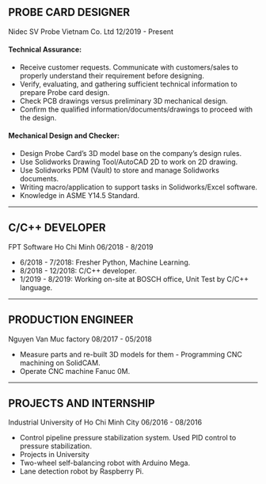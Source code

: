 #
## PROBE CARD DESIGNER
Nidec SV Probe Vietnam Co. Ltd 12/2019 - Present 

#### Technical Assurance:
- Receive customer requests. Communicate with customers/sales to properly understand their requirement before designing.
- Verify, evaluating, and gathering sufficient technical information to prepare Probe card design.
- Check PCB drawings versus preliminary 3D mechanical design.
- Confirm the qualified information/documents/drawings to proceed with the design.

#### Mechanical Design and Checker:

- Design Probe Card’s 3D model base on the company’s design rules.
- Use Solidworks Drawing Tool/AutoCAD 2D to work on 2D drawing.
- Use Solidworks PDM (Vault) to store and manage Solidworks documents.
- Writing macro/application to support tasks in Solidworks/Excel software.
- Knowledge in ASME Y14.5 Standard.

-------------------------

## C/C++ DEVELOPER
FPT Software Ho Chi Minh 06/2018 - 8/2019

- 6/2018 - 7/2018: Fresher Python, Machine Learning. 
- 8/2018 - 12/2018: C/C++ developer.
- 1/2019 - 8/2019: Working on-site at BOSCH office, Unit Test by C/C++ language.

-------------------------

## PRODUCTION ENGINEER
Nguyen Van Muc factory 08/2017 - 05/2018

-	Measure parts and re-built 3D models for them - Programming CNC machining on SolidCAM.
-	Operate CNC machine Fanuc 0M.

-------------------------

## PROJECTS AND INTERNSHIP
Industrial University of Ho Chi Minh City 06/2016 - 08/2016

- Control pipeline pressure stabilization system. Used PID control to pressure stabilization.
- Projects in University
- Two-wheel self-balancing robot with Arduino Mega.
- Lane detection robot by Raspberry Pi.

